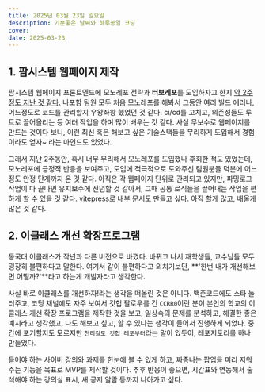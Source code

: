 ```yaml
---
title: 2025년 03월 23일 일요일
description: 기분좋은 날씨와 하루종일 코딩
cover:
date: 2025-03-23
---
```


## 1. 팜시스템 웹페이지 제작

팜시스템 웹페이지 프론트엔드에 모노레포 전략과 **터보레포**를 도입하자고 한지 [약 2주정도 지난 것 같다.](https://github.com/DguFarmSystem/HomePage-FE/pull/148) 나포함 팀원 모두 처음 모노레포를 해봐서 그동안 여러 빌드 에러나, 어느정도로 코드를 관리할지 우왕좌왕 했었던 것 같다. ci/cd를 고치고, 의존성들도 루트로 끌어올리는 등 여러 작업을 하며 많이 배우는 것 같다. 사실 무보수로 웹페이지를 만드는 것이다 보니, 이런 최신 혹은 해보고 싶은 기술스택들을 무리하게 도입해서 경험이라도 얻자~ 라는 마인드도 있었다.

그래서 지난 2주동안, 혹시 너무 무리해서 모노레포를 도입했나 후회한 적도 있었는데, 모노레포에 긍정적 반응을 보여주고, 도입에 적극적으로 도와주신 팀원분들 덕분에 어느정도 안정 단계까지 온 것 같다. 아직은 각 웹페이지 단위로 관리되고 있지만, 파밍로그 작업이 다 끝나면 유지보수에 전념할 것 같아서, 그때 공통 로직들을 끌어내는 작업을 편하게 할 수 있을 것 같다. vitepress로 내부 문서도 만들고 싶다. 아직 할게 많고, 배울게 많은 것 같다.

## 2. 이클래스 개선 확장프로그램

동국대 이클래스가 작년과 다른 버전으로 바꼈다. 바뀌고 나서 재학생들, 교수님들 모두 굉장히 불편하다고 말한다. 여기서 같이 불편하다고 외치기보단, **'한번 내가 개선해보면 어떨까?'**라고 하는게 개발자라고 생각한다.

사실 바로 이클래스를 개선하자!라는 생각을 떠올린 것은 아니다. 백준코드에도 스타 눌러주고, 코딩 채널에도 자주 보여서 깃헙 팔로우를 건 `CCRR0`이란 분이 본인의 학교의 이클래스 개선 확장 프로그램을 제작한 것을 보고, 일상속의 문제를 분석하고, 해결한 좋은 예시라고 생각했고, 나도 해보고 싶고, 할 수 있다는 생각이 들어서 진행하게 되었다. 중간에 포기할지도 모르지만 `천리길도 깃헙 레포부터`라는 말이 있듯이, 레포지토리를 하나 만들었다.

들어야 하는 사이버 강의와 과제를 한눈에 볼 수 있게 하고, 짜증나는 팝업을 미리 지워주는 기능을 목표로 MVP를 제작할 것이다. 추후 반응이 좋으면, 시간표와 연동해서 출석해야 하는 강의실 표시, 새 공지 알람 등까지 나아가고 싶다.
